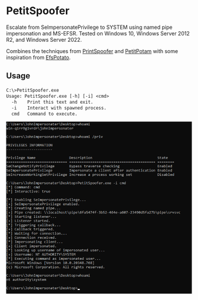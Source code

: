 # PetitSpoofer

Escalate from SeImpersonatePrivilege to SYSTEM using named pipe impersonation and MS-EFSR. Tested on Windows 10, Windows Server 2012 R2, and Windows Server 2022.

Combines the techniques from [PrintSpoofer](https://github.com/itm4n/PrintSpoofer/) and [PetitPotam](https://github.com/topotam/PetitPotam) with some inspiration from [EfsPotato](https://github.com/zcgonvh/EfsPotato).

## Usage

```
C:\>PetitSpoofer.exe
Usage: PetitSpoofer.exe [-h] [-i] <cmd>
  -h    Print this text and exit.
  -i    Interact with spawned process.
  cmd   Command to execute.
```

![Screenshot](screenshot.png)
